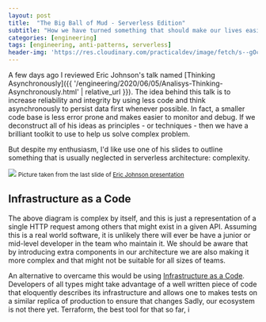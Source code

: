 ```yaml
---
layout: post
title:  "The Big Ball of Mud - Serverless Edition"
subtitle: "How we have turned something that should make our lives easier into something that is dreadful hard to maintain in the long run."
categories: [engineering]
tags: [engineering, anti-patterns, serverless]
header-img: 'https://res.cloudinary.com/practicaldev/image/fetch/s--gOcSeHXc--/c_limit%2Cf_auto%2Cfl_progressive%2Cq_auto%2Cw_880/https://www.synthesis.co.za/wp-content/uploads/bfi_thumb/AgileArchitecture1-1rl3zo5ig9008zq8zgwie6cn9vnbl7um76y52b72jvbo.jpeg'
---
```

A few days ago I reviewed Eric Johnson's talk named [Thinking Asynchronously]({{ '/engineering/2020/06/05/Analisys-Thinking-Asynchronously.html' | relative_url }}). The idea behind this talk is to increase reliability and integrity by using less code and think asynchronously to persist data first whenever possible. In fact, a smaller code base is less error prone and makes easier to monitor and debug. If we deconstruct all of his ideas as principles - or techniques - then we have a brilliant toolkit to use to help us solve complex problem.

But despite my enthusiasm, I'd like use one of his slides to outline something that is usually neglected in serverless architecture: complexity.

<p class="image"><img src="{{ '/imgs/thinking-async-big-ball-of-mud-serverless-edition.png' | relative_url }}"> <small>Picture taken from the last slide of <a href="{{ '/engineering/2020/06/05/Analisys-Thinking-Asynchronously.html' | relative_url }}">Eric Johnson presentation</a></small></p>

## Infrastructure as a Code
The above diagram is complex by itself, and this is just a representation of a single HTTP request among others that might exist in a given API. Assuming this is a real world software, it is unlikely there will ever be have a junior or mid-level developer in the team who maintain it. We should be aware that by introducing extra components in our architecture we are also making it more complex and that might not be suitable for all sizes of teams.

An alternative to overcame this would be using <a href="https://www.hashicorp.com/resources/what-is-infrastructure-as-code/">Infrastructure as a Code</a>. Developers of all types might take advantage of a well written piece of code that eloquently describes its infrastructure and allows one to makes tests on a similar replica of production to ensure that changes  Sadly, our ecosystem is not there yet. Terraform, the best tool for that so far, i




[^1]: [ClaudiaJS](https://www.claudiajs.com/) (that has been in the market for a few years already), [Ibratan's Lambdify](https://github.com/lambdify/lambdify-core) (in maintenance mode) and [APEX](https://github.com/apex/apex) (not maintained anymore) provides seamless integration with AWS Lambda API abstracting the complexity away from developers. They also provide basic error handling out-of-box - which means we don't need to repeat ourselves for that.
